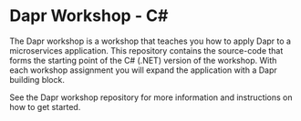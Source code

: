 # Dapr Workshop - C#

The Dapr workshop is a workshop that teaches you how to apply Dapr to a microservices application. This repository contains the source-code that forms the starting point of the C# (.NET) version of the workshop. With each workshop assignment you will expand the application with a Dapr building block.

See the Dapr workshop repository for more information and instructions on how to get started.
